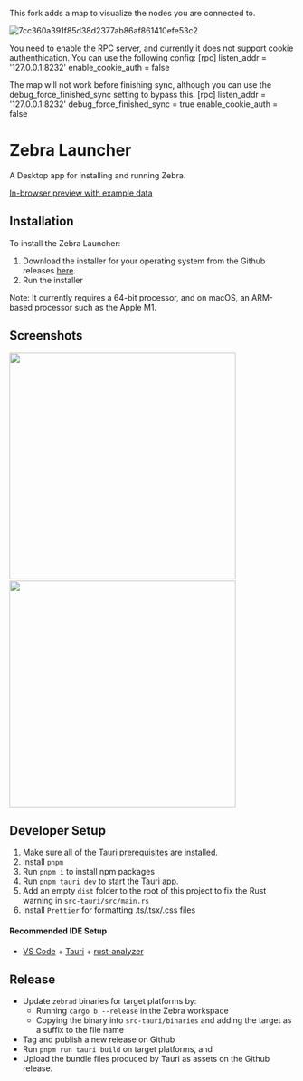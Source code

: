 This fork adds a map to visualize the nodes you are connected to.

![7cc360a391f85d38d2377ab86af861410efe53c2](https://github.com/user-attachments/assets/f263688c-030a-4725-bd0c-48537b8db402)

You need to enable the RPC server, and currently it does not support cookie authenthication.
You can use the following config:
[rpc]
listen_addr = '127.0.0.1:8232'
enable_cookie_auth = false

The map will not work before finishing sync, although you can use the debug_force_finished_sync setting to bypass this.
[rpc]
listen_addr = '127.0.0.1:8232'
debug_force_finished_sync = true
enable_cookie_auth = false

# Zebra Launcher

A Desktop app for installing and running Zebra.

[In-browser preview with example data](https://zebra-app-v0-zi2rzymvea-ue.a.run.app/)

## Installation

To install the Zebra Launcher:

1. Download the installer for your operating system from the Github releases [here](https://github.com/ZcashFoundation/zebra-app/releases/tag/v0.0.0-alpha.1).
2. Run the installer

Note: It currently requires a 64-bit processor, and on macOS, an ARM-based processor such as the Apple M1.

## Screenshots

<img src="https://github.com/ZcashFoundation/zebra-app/assets/5491350/4fb8b310-15e7-47be-8650-18a24b733ebc" width="400">
&nbsp;
<img src="https://github.com/ZcashFoundation/zebra-app/assets/5491350/564bef27-5b82-4f1e-8e9f-af709bf48528" width="400">

## Developer Setup

1. Make sure all of the [Tauri prerequisites](https://beta.tauri.app/guides/prerequisites/) are installed.
2. Install `pnpm`
3. Run `pnpm i` to install npm packages
4. Run `pnpm tauri dev` to start the Tauri app.
5. Add an empty `dist` folder to the root of this project to fix the Rust warning in `src-tauri/src/main.rs`
6. Install `Prettier` for formatting .ts/.tsx/.css files

#### Recommended IDE Setup

- [VS Code](https://code.visualstudio.com/) + [Tauri](https://marketplace.visualstudio.com/items?itemName=tauri-apps.tauri-vscode) + [rust-analyzer](https://marketplace.visualstudio.com/items?itemName=rust-lang.rust-analyzer)

## Release

- Update `zebrad` binaries for target platforms by:
  - Running `cargo b --release` in the Zebra workspace
  - Copying the binary into `src-tauri/binaries` and adding the target as a suffix to the file name
- Tag and publish a new release on Github
- Run `pnpm run tauri build` on target platforms, and
- Upload the bundle files produced by Tauri as assets on the Github release.
